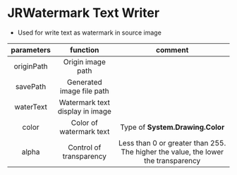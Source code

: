 # JRWatermark Text Writer

- Used for write text as watermark in source image

| parameters |            function             |                                      comment                                      |
| :--------: | :-----------------------------: | :-------------------------------------------------------------------------------: |
| originPath |        Origin image path        |
|  savePath  |    Generated image file path    |                                                                                   |
| waterText  | Watermark text display in image |                                                                                   |
|   color    |     Color of watermark text     |                         Type of **System.Drawing.Color**                          |
|   alpha    |     Control of transparency     | Less than 0 or greater than 255. The higher the value, the lower the transparency |
